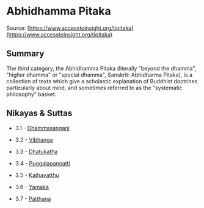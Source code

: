 # Abhidhamma Pitaka

Source: [https://www.accesstoinsight.org/tipitaka](https://www.accesstoinsight.org/tipitaka)

## Summary

The third category, the Abhidhamma Pitaka (literally "beyond the dhamma", "higher dhamma" or "special dhamma", Sanskrit: Abhidharma Pitaka), is a collection of texts which give a scholastic explanation of Buddhist doctrines particularly about mind, and sometimes referred to as the "systematic philosophy" basket.

## Nikayas & Suttas

* 3.1 - [Dhammasangani](./3.1-dhammasangani)

* 3.2 - [Vibhanga](./3.2-vibhanga)

* 3.3 - [Dhatukatha](./3.3-dhatukatha)

* 3.4 - [Puggalapannatti](./3.4-puggalapannatti)

* 3.5 - [Kathavatthu](./3.5-kathavatthu)

* 3.6 - [Yamaka](./3.6-yamaka)

* 3.7 - [Patthana](./3.7-patthana)